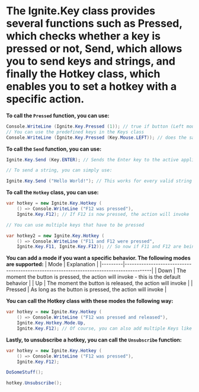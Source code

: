 # The Ignite.Key class provides several functions such as Pressed, which checks whether a key is pressed or not, Send, which allows you to send keys and strings, and finally the Hotkey class, which enables you to set a hotkey with a specific action.

**To call the ```Pressed``` function, you can use:**

```cs
Console.WriteLine (Ignite.Key.Pressed (1)); // true if button (Left mouse) is pressed or not
// You can use the predefined keys in the Keys class
Console.WriteLine (Ignite.Key.Pressed (Key.Mouse.LEFT)); // does the same as the example above
```

**To call the ```Send``` function, you can use:**

```cs
Ignite.Key.Send (Key.ENTER); // Sends the Enter key to the active application

// To send a string, you can simply use:

Ignite.Key.Send ("Hello World!"); // This works for every valid string
```

**To call the ```Hotkey``` class, you can use:**

```cs
var hotkey = new Ignite.Key.Hotkey (
    () => Console.WriteLine ("F12 was pressed"),
    Ignite.Key.F12); // If F12 is now pressed, the action will invoke

// You can use multiple keys that have to be pressed

var hotkey2 = new Ignite.Key.Hotkey (
    () => Console.WriteLine ("F11 and F12 were pressed",
    Ignite.Key.F11, Ignite.Key.F12)); // So now if F11 and F12 are being pressed, the action will invoke
```

**You can add a mode if you want a specific behavior. The following modes are supported:**
| Mode    |  Explanation                                                                            |
|---------|-----------------------------------------------------------------------------------------|
| Down    | The moment the button is pressed, the action will invoke - this is the default behavior |
| Up      | The moment the button is released, the action will invoke                               |
| Pressed | As long as the button is pressed, the action will invoke                                |

**You can call the Hotkey class with these modes the following way:**
```cs
var hotkey = new Ignite.Key.Hotkey (
    () => Console.WriteLine ("F12 was pressed and released"),
    Ignite.Key.Hotkey.Mode.Up,
    Ignite.Key.F12); // Of course, you can also add multiple Keys like before
```

**Lastly, to unsubscribe a hotkey, you can call the ```Unsubscribe``` function:**

```cs
var hotkey = new Ignite.Key.Hotkey (
    () => Console.WriteLine ("F12 was pressed"),
    Ignite.Key.F12);

DoSomeStuff();

hotkey.Unsubscribe();
```
